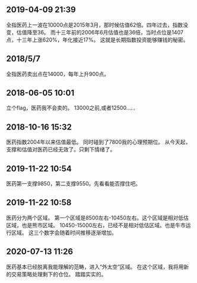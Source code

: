 ## 2019-04-09 21:39 

全指医药上一波在10000点是2015年3月，那时候估值62倍。四年过去，指数没变，估值降至36。
而十三年前的2006年6月估值也是36倍，当时点位是1407点，十三年上涨620%，年化接近17%。
这就是长期指数投资能够赚钱的秘密。   

## 2018/5/7

  全指医药卖出点在14000，每年上升900点。

## 2018-06-05 10:01 

  立个flag，医药我不会卖的。
  13000之前,或者12500......

##  2018-10-16 15:32 

  医药指数2004年以来估值最低。 同时碰到了7800我的心理预期位。 从今天起，支撑和估值对医药已经无效了。只剩下情绪了。


## 2019-11-22 10:54

 医药第一支撑9850，第二支撑9550。先看看能否撑住吧。


 ## 2019-11-22 10:58 

 医药分为两个区域。
第一个区域是8500左右-10450左右。这个区域是相对低估区域，也是熊市区域。
10450-15000左右，已经不是相对低估区域。也是牛市运行区域。
这三个数字会随着时间推移逐渐增加。   

##   2020-07-13 11:26

医药基本已经脱离我能理解的范畴，进入“外太空”区域。
在这个区域，我将用新的交易策略处理剩下的仓位。
踏踏实实的。  